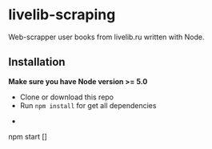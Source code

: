 # livelib-scraping
Web-scrapper user books from livelib.ru written with Node.

## Installation
**Make sure you have Node version >= 5.0**
* Clone or download this repo
* Run `npm install` for get all dependencies
* ```bash
npm start <username> [<limit>]
```
